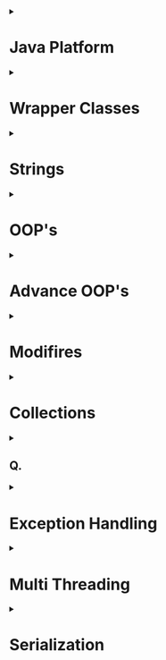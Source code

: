 <details><summary>
	
# Java Platform 
</summary>
<details><summary>
	
## Why is Java so Popular?
</summary>
Java is one of the most popular languages because Java has several contributions to its widespread adoption and continued relevance in the software development industry. So Java has some key factors which make it  a popular programming language.

- **Simple:-** Java is easy to learn and its syntax is quite simple, clean, and easy to understand. Apart from this automatic memory management also play a role in the same
- **Object-Oriented**:- Java is ***object-oriented***, it supports all the OOPS characteristics. This makes Java applications easy to develop and maintain, compared to structured programming languages.
- **Platform Independent:-** Java source code is compiled and converted into bytecode. this bytecode can run on multiple platforms i.e. Write Once and Run Anywhere(WORA), we can compile the java code in one Operating System and execute it on another Operating System. The WORA makes java an Architecture Neutral language. Java also standardized all data types that also contributed to making java a platform-independent language.
</details>
  
<details><summary>
	
## What is Platform Independence?
</summary>
Platform independence, also known as "write once, run anywhere," refers to the ability of a programming language or framework to run on different platforms without requiring extensive modifications. In the context of Java, platform independence is one of the its key features.

Java is one of the most popular platform independent languages. Once we compile a java program and build a jar, we can run the jar (compiledjava program) in any Operating System - where a JVM is installed.Java achieves Platform Independence in a beautiful way. On compiling a java file the output is a class file- which contains an internal java representation called bytecode. 

JVM converts bytecode to executable instructions. The executable instructions are different in different operating systems. So, there aredifferent JVM's for different operating systems. A JVM for windows is different from a JVM for mac.However, both the JVM's understand the bytecode and convert it to the executable code for therespective operating system.
</details>
  
<details><summary>
	
## What is ByteCode?
</summary>
Bytecode is a low-level representation of code that is executed by a virtual machine (VM) rather than directly by the hardware. It serves as an intermediate step between source code and machine code, enabling platform independence and facilitating efficient execution.

If i talk about Java, when you write a Java program, it is first compiled into bytecode. And the Java compiler (javac) translates the human-readable Java source code into a compact and platform-neutral binary format which is called by bytecode. This bytecode is stored in .class files.

Bytecode is designed to be easily interpreted and executed by the Java Virtual Machine (JVM), which is specific to each platform or operating system. Instead of directly executing machine-specific instructions, the JVM reads the bytecode instructions one by one and dynamically translates them into machine code that can be executed by the underlying hardware.
</details>
  
<details><summary>
	
## Compare JDK vs JVM VS JRE.
</summary>
JDK (Java Development Kit), JVM (Java Virtual Machine), and JRE (Java Runtime Environment) are key components of the Java platform. Each serves a specific purpose in the Java development and execution process. Here's a comparison of these three components:
	
![Diagram](img/java_enviroment.png)
	
### JDK (Java Development Kit):
The JDK is a software development kit that includes the necessary tools and libraries for Java development.
It contains the Java compiler (javac) that translates Java source code into bytecode, which can be executed by the JVM.
The JDK also includes other tools, such as the Java debugger (jdb), documentation generator (javadoc), and various utilities for packaging and deploying Java applications.
Developers use the JDK to write, compile, and package Java applications. It provides all the necessary components to develop and build Java software.

### JVM (Java Virtual Machine):
The JVM is an integral part of the Java platform. It is an abstract machine that executes Java bytecode.
The JVM interprets the bytecode instructions and translates them into machine code that can be understood and executed by the underlying hardware.
It provides several services essential for Java execution, including memory management, garbage collection, security, and exception handling.
The JVM is platform-dependent, meaning that there are different implementations of the JVM for different operating systems and hardware architectures.
It ensures platform independence by providing a standardized runtime environment, allowing Java programs to run consistently across different platforms without requiring recompilation.

### JRE (Java Runtime Environment):
The JRE is a subset of the JDK. It includes the necessary components to run Java applications but does not contain the development tools like the compiler and debugger.
The JRE consists of the JVM, Java class libraries, and other runtime dependencies required for executing Java applications.
It provides the runtime environment for running Java applications on end-user machines or servers.
Users who only need to run Java applications, rather than developing them, can install the JRE. It allows them to execute Java programs without the need for the full JDK.
</details>
  
<details><summary>
	
## What is the role of class loader in java ?
</summary>
Java ClassLoader is an abstract class. It belongs to a java.lang package. It loads classes from different resources. Java ClassLoader is used to load the classes at run time. In other words, JVM performs the linking process at runtime. Classes are loaded into the JVM according to need. If a loaded class depends on another class, that class is loaded as well. When we request to load a class, it delegates the class to its parent. In this way, uniqueness is maintained in the runtime environment. It is essential to execute a Java program.
</details>
</details>
<details><summary>
	
# Wrapper Classes 
</summary>
  
<details><summary>
	
## What are wrapper classes?
</summary>
Wrapper classes in Java are a set of classes that encapsulate primitive data types (such as int, float, char, etc.) and provide object-oriented representations for them. They allow primitive types to be used as objects in Java programs by wrapping them within instances of the corresponding wrapper classes.
Here are the wrapper classes for each primitive type:

Boolean: Represents the boolean type.
Byte: Represents the byte type.
Short: Represents the short type.
Integer: Represents the int type.
Long: Represents the long type.
Float: Represents the float type.
Double: Represents the double type.
Character: Represents the char type.
</details>
  
<details><summary>
	
## Why do we need Wrapper Classes in Java?
</summary>
The Java programming language treats primitive types and objects differently. Primitive types are not considered objects and do not have the capabilities of objects, such as methods and additional functionalities. However, there are situations where we may need to treat primitive types as objects, such as when working with collections, generics, or when using methods that require objects as arguments.
Wrapper classes bridge this gap by providing a way to wrap primitive types and use them as objects. 
</details>
  
<details><summary>
	
## What are the different ways of creating Wrapper Class Instances?
</summary>
In Java, there are several ways to create instances of wrapper classes, which allow you to wrap primitive values within objects. Here are the different ways of creating wrapper class instances:

### Using Constructors
Each wrapper class provides constructors that accept the corresponding primitive type or a string representation of the value.
	
	Integer myInteger = new Integer(10);       // Using int value
	Double myDouble = new Double(3.14);        // Using double value
	Character myChar = new Character('A');     // Using char value
	Boolean myBoolean = new Boolean(true);     // Using boolean value

Some wrapper classes also provide constructors that take a string as an argument to parse and initialize the value:

	Integer myInteger = new Integer("100");     // Using string value
	Double myDouble = new Double("3.14");       // Using string value

### Using Static valueOf() Methods
Each wrapper class provides a static valueOf() method that creates an instance of the wrapper class from the specified value. These methods often offer better performance compared to using constructors. 
	
	Integer myInteger = Integer.valueOf(10);         // Using int value
	Double myDouble = Double.valueOf(3.14);          // Using double value
	Character myChar = Character.valueOf('A');       // Using char value
	Boolean myBoolean = Boolean.valueOf(true);       // Using boolean value

The valueOf() methods also accept a string representation of the value:

	Integer myInteger = Integer.valueOf("100");      // Using string value
	Double myDouble = Double.valueOf("3.14");        // Using string value

### Using Autoboxing
Java provides autoboxing, which automatically converts primitive values to their corresponding wrapper class instances and vice versa. This simplifies the process of creating wrapper class instances.

	Integer myInteger = 10;        // Autoboxing int to Integer
	Double myDouble = 3.14;        // Autoboxing double to Double
	Character myChar = 'A';        // Autoboxing char to Character
	Boolean myBoolean = true;      // Autoboxing boolean to Boolean

Autoboxing allows you to assign primitive values directly to wrapper class variables, and the conversion is handled implicitly by the compiler.

### Using Static Constants
Some wrapper classes provide static constants for commonly used values, such as Integer.MAX_VALUE, Double.NaN, or Character.MAX_VALUE. These constants can be directly used to create wrapper class instances.

	Integer myInteger = Integer.MAX_VALUE;
	Double myDouble = Double.NaN;
	Character myChar = Character.MAX_VALUE;

This method is primarily useful when you need to use specific predefined values.

It's important to note that wrapper classes are immutable, meaning their values cannot be changed once created. If you need to perform arithmetic or other operations on the wrapped values, you'll need to create new wrapper instances with the updated values.

In general, using constructors or the valueOf() method are the most common ways to create wrapper class instances, while autoboxing provides a convenient shorthand syntax. The choice depends on your specific requirements and coding style.
</details>
  
<details><summary>
	
## What is Auto Boxing?
</summary>
### Autoboxing
The automatic conversion of primitive types to the object of their corresponding wrapper classes is known as autoboxing. For example – conversion of int to Integer, long to Long, double to Double, etc. 

	int num = 10;
	Integer myInteger = num;  // Autoboxing int to Integer

### Unboxing
It is just the reverse process of autoboxing. Automatically converting an object of a wrapper class to its corresponding primitive type is known as unboxing. For example – conversion of Integer to int, Long to long, Double to double, etc. 
	
	Integer myInteger = 20;
	int num = myInteger;  // Unboxing Integer to int
</details>
  
<details><summary>
	
## What are the advantages of Auto Boxing?
</summary>
Auto Boxing helps in saving memory by reusing already created Wrapper objects. 
Auto Boxing uses the static valueOf methods. However wrapper classes created 
using new are not reused.

Two wrapper objects created using new are not same object.
	
	Integer nineA = new Integer(9);
	Integer nineB = new Integer(9);
	System.out.println(nineA == nineB);//false
	System.out.println(nineA.equals(nineB));//true

Two wrapper objects created using boxing are same object.
		
	Integer nineC = 9;
	Integer nineD = 9;
	System.out.println(nineC == nineD);//true
	System.out.println(nineC.equals(nineD));//true
</details>
  
<details><summary>
	
## What is Casting?
</summary>
Casting is a method or process that converts a data type into another data type in both ways manually and automatically. The automatic conversion is done by the compiler and manual conversion performed by the programmer.
Convert a value from one data type to another data type is known as type casting.

Types of Type Casting
There are two types of type casting:

Widening Type Casting (Implicit Casting)
Narrowing Type Casting (Explicit Casting)
</details>
  
<details><summary>
	
## What is Implicit Casting?
</summary>
Converting a lower data type into a higher one is called widening type casting. It is also known as implicit conversion or down casting. It is done by compiler or automatically. It is safe because there is no chance to lose data.
Both data types must be compatible with each other.
The target type must be larger than the source type.

byte -> short -> char -> int -> long -> float -> double  
	
	int value = 100;
	long number = value; //Implicit Casting
	float f = 100; //Implicit Casting
</details>
  
<details><summary>
	
## What is Explicit Casting?
</summary>
Converting a higher data type into a lower one is called narrowing type casting. It is also known as explicit conversion or up casting. It is done manually by the programmer. If we do not perform casting then the compiler reports a compile-time error.

double -> float -> long -> int -> char -> short -> byte  
Storing larger values into smaller variable types;
	
	long number1 = 25678;
	int number2 = (int)number1;//Explicit Casting
	//int x = 35.35;//COMPILER ERROR
	int x = (int)35.35;//Explicit Casting

Explicit casting would cause truncation of value if the value stored is greater 
than the size of the variable.
	
	int bigValue = 280;
	byte small = (byte) bigValue;
	System.out.println(small);//output 24. Only 8 bits remain.
</details>
</details>
<details><summary>
	
# Strings
</summary>
  
<details><summary>
	
## Are all String’s immutable?
</summary>
A String is an unavoidable type of variable while writing any application program. String references are used to store various attributes like username, password, etc. In Java, String objects are immutable. Immutable simply means unmodifiable or unchangeable.

Once String object is created its data or state can't be changed but a new String object is created.
As Java uses the concept of String literal. Suppose there are 5 reference variables, all refer to one object "Sachin". If one reference variable changes the value of the object, it will be affected by all the reference variables. That is why String objects are immutable in Java.
</details>
	
<details><summary>
	
## Where are string values stored in memory?
</summary>
String is a class and strings in java treated as an object, hence the object of String class will be stored in Heap area. But depends on how we are create them. So we have two method for creating String value.

Approach 1
In the below example we are directly referencing a String literal.
	
	String str1 = "value";
This value will be stored in a "String constant pool" – which is inside the 
Heap memory. If compiler finds a String literal, JVM checks the if String constant pool if exists in the pool. it is reused.

Approach 2
However, if new operator is used to create string object, the new object is created on the heap. There will not be any case to reuse of values.

	//String Object - created on the heap
	String str2 = new String("value");
</details>
  
<details><summary>
	
## Why should you be careful about String Concatenation(+) operator in Loops?
</summary>
Using the string concatenation operator (+) inside loops can be inefficient and lead to performance issues. It is important to be careful when concatenating strings within loops because of the following reasons:

### String immutability
In Java, String objects are immutable, meaning their values cannot be changed once they are created. When you use the + operator to concatenate strings, a new String object is created for each concatenation operation. This can lead to unnecessary memory allocation and object creation inside the loop.

### String memory overhead
Each time a new String object is created through concatenation, the previous String objects are discarded, resulting in additional memory usage. In a loop with a large number of iterations, this can cause unnecessary memory overhead and impact performance.

### Time complexity
The time complexity of string concatenation using the + operator inside a loop is quadratic, meaning it grows exponentially with the number of iterations. For each concatenation operation, the entire concatenated string is copied into a new object, resulting in increasing time complexity. This can lead to significant performance degradation for large loops.

	String s3 = "Value1";
	String s2 = "Value2";

	for (int i = 0; i < 100000; ++i) {
		s3 = s3 + s2;
	}
How many objects are created in memory? More than 100000 Strings are created. 
This will have a huge performance impact.
</details>
  
<details><summary>
	
## How do you solve above problem?
</summary>
To solve the performance problem associated with string concatenation using the + operator inside loops, we can use the StringBuilder class. StringBuilder provides a mutable buffer for efficiently constructing strings by appending individual values. 
	
	StringBuffer s3 = new StringBuffer("Value1");
	String s2 = "Value2";

	for (int i = 0; i < 100000; ++i) {
		s3.append(s2);
	}
</details>
  
<details><summary>
	
## What are differences between String and StringBuffer?
</summary>
String objects are immutable, while StringBuffer objects are mutable.
String concatenation involves creating new String objects, while StringBuffer allows in-place modifications.
String is not thread-safe, while StringBuffer is synchronized and thread-safe.
StringBuffer is more memory-efficient for frequent modifications, while String objects may result in additional memory usage.
Use String when immutability is desired, and StringBuffer when frequent modifications are needed.
</details>
  
<details><summary>
	
## What are differences between StringBuilder and StringBuffer?
</summary>
StringBuilder is not thread-safe, while StringBuffer is thread-safe.
StringBuilder provides better performance due to the absence of synchronization.
Use StringBuilder in single-threaded scenarios or when manual synchronization is applied.
Use StringBuffer in multi-threaded scenarios where thread safety is required.
</details>
  
<details><summary>
	
## Can you give examples of different utility methods in String class?
</summary>
Certainly! The String class in Java provides a wide range of utility methods to perform various operations on strings. Here are some examples of commonly used utility methods in the String class:

	1. Length:
	int length(): Returns the length of the string.

	2.Concatenation:
	String concat(String str): Concatenates the specified string to the end of the current string.
	static String join(CharSequence delimiter, CharSequence... elements): Joins multiple strings using the specified delimiter.

	3. Substring:
	String substring(int beginIndex); //Returns a new string that is a substring of the current string, starting from the specified index.
	String substring(int beginIndex, int endIndex); //Returns a new string that is a substring of the current string, starting from the specified begin index and ending at the specified end index (exclusive).

	4. Case conversion:
	String toLowerCase(): //Converts the string to lowercase.
	String toUpperCase(): //Converts the string to uppercase.

	5. Character extraction:
	char charAt(int index): //Returns the character at the specified index in the string.
	int codePointAt(int index): //Returns the Unicode code point value of the character at the specified index.

	6. Comparison:
	boolean equals(Object obj): //Checks if the current string is equal to the specified object.
	boolean equalsIgnoreCase(String anotherString): //Checks if the current string is equal to the specified string, ignoring case.
</details>
 </details>
<details><summary>
	
# OOP's
</summary>
	
<details><summary>

## What is a Class?
</summary>
In object-oriented programming, a class is a blueprint or template that defines the structure and behavior of objects. It serves as a blueprint for creating instances, also known as objects, which are individual occurrences based on the class.

A class encapsulates data, known as attributes or fields, and defines the operations, known as methods or functions, that can be performed on that data. It provides a way to organize related data and behavior into a cohesive unit.
</details>
  
<details><summary>

## What is an Object?
</summary>
In object-oriented programming, an object is an instance of a class. It represents a specific occurrence or entity based on the structure and behavior defined by its class. An object combines data, known as attributes or properties, with the methods or functions that operate on that data.
</details>
  
<details><summary>

## What is state of an Object?
</summary>
The state of an object refers to the set of values stored in its attributes or instance variables at a given point in time. It represents the current snapshot of the object's data. The state of an object can change over time as its attributes are modified.
</details>
  
<details><summary>

## What is behavior of an Object?
</summary>
The behavior of an object refers to the actions or operations that an object can perform. It represents the functionality or capabilities associated with an object based on its class definition. The behavior is defined by the methods or functions defined within the class.
</details>
  
<details><summary>

## What is the super class of every class in Java?
</summary>
In Java, the superclass of every class is the Object class. The Object class is at the top of the class hierarchy and serves as the root class for all other classes in Java.

The Object class is defined in the java.lang package and provides a set of common methods and behaviors that are inherited by all classes. These methods include toString(), equals(), hashCode(), getClass(), and more.

Since every class in Java implicitly or explicitly extends the Object class, all objects in Java inherit the methods and behavior defined in Object. This allows for certain fundamental operations and provides a common interface for all objects in Java.

It's important to note that even if a class doesn't explicitly extend any other class, it still inherits from Object by default. This inheritance relationship establishes a foundation for the object-oriented features and functionality in Java.
	
	Let’s look at a simple example:

	String str = "Testing";
	System.out.println(str.toString());
	System.out.println(str.hashCode());
	System.out.println(str.clone());

	if(str instanceof Object){
		System.out.println("I extend Object");//Will be printed
	}

In the above example, toString, hashCode and clone methods for String class are 
inherited from Object class and overridden.
</details>
  
<details><summary>

## Explain about toString method ?
</summary>
The toString() method is a method defined in the Object class in Java. It is inherited by all classes in Java, as every class is a subclass of Object. The toString() method is used to obtain a string representation of an object.

By default, the toString() method in the Object class returns a string that consists of the class name, followed by an "at" symbol (@), and the hash code of the object in hexadecimal format. For example, ClassName@6e1408c6.

However, it is common practice to override the toString() method in custom classes to provide a more meaningful and human-readable representation of the object's state. By overriding the toString() method, you can define the format and content of the string representation according to your requirements.
	
	class Animal {
		public Animal(String name, String type) {
			this.name = name;
			this.type = type;
		}
		String name;
		String type;
		public String toString() {
			return "Animal [name=" + name + ", type=" + type + "]";
		}
	}
	Run this piece of code:
	Animal animal = new Animal("Tommy","Dog");
	System.out.println(animal);//Animal [name=Tommy, type=Dog]
</details>
  
<details><summary>

## What is the super class of every class in Java?
</summary>
In Java, the superclass of every class is the Object class. The Object class is at the top of the class hierarchy and serves as the root class for all other classes in Java.

The Object class is defined in the java.lang package and provides a set of common methods 
</details>
  
<details><summary>

## What is the use of equals method in Java ?
</summary>
The equals() method in Java is used to compare the equality of two objects. It is defined in the Object class and can be overridden by subclasses to provide custom comparison logic.

The primary purpose of the equals() method is to determine if two objects have the same logical equivalence, rather than just checking if they are the same object in terms of memory reference (which is done by using the == operator). By default, the equals() method in the Object class performs the same reference comparison as the == operator, but it can be overridden to provide a more meaningful comparison based on the content or attributes of the objects.

	class Client {
		private int id;
		public Client(int id) {
				this.id = id;
		}
		@Override
		public boolean equals(Object obj) {
			Client other = (Client) obj;
			if (id != other.id)
				return false;
			return true;
		}
	}

Consider running the code below:
	
	Client client1 = new Client(25);
	Client client2 = new Client(25);
	Client client3 = client1;

	//both id's are 25
	System.out.println(client1.equals(client2));//true

	//both id's are 25
	System.out.println(client1.equals(client3));//true

Above code compares the values (id's) of the objects.
</details>
  
<details><summary>

## What are the important things to consider when implementing equals method?
</summary>
When implementing the equals() method in Java, there are several important considerations to keep in mind to ensure correctness and consistency. Here are the key points to consider:

1. Reflexivity: Object should be equal to itself.
2. Symmetry: If a.equals(b) is true, then b.equals(a) should also be true.
3. Transitivity: If a.equals(b) and b.equals(c) are true, then a.equals(c) should also be true.
4. Consistency: Multiple invocations of equals() should return the same result if object state hasn't changed.
5. Handling null: equals() should handle null references properly and return false.
6. Type checking: Properly check and handle different object types to avoid ClassCastException.
7. Override hashCode(): If equals() is overridden, hashCode() should be overridden to maintain consistency.
8. Comparable attributes: If implementing Comparable, attributes used in equals() should match those used in compareTo().
Considering these points ensures correct and reliable behavior when comparing objects for equality.
</details>
  
<details><summary>

## What is the hashCode method used for in Java?
</summary>
The hashCode() method in Java is used to generate a unique integer value, known as the hash code, for an object. It is defined in the Object class and can be overridden by subclasses to provide a custom hash code implementation.

The primary purpose of the hashCode() method is to support efficient storage and retrieval of objects in hash-based data structures such as HashMap, HashSet, and Hashtable. These data structures use hash codes to determine the storage location (bucket) for objects, which allows for fast retrieval and efficient search operations.

	@Override
	public int hashCode() {
		final int prime = 31;
		int result = 1;
		result = prime * result + id;
		return result;
	}
</details>
  
<details><summary>

## Explain inheritance with Examples?
</summary>
Inheritance in Java is a mechanism in which one object acquires all the properties and behaviors of a parent object. It is an important part of OOPs (Object Oriented programming system).

The idea behind inheritance in Java is that you can create new classes that are built upon existing classes. When you inherit from an existing class, you can reuse methods and fields of the parent class. Moreover, you can add new methods and fields in your current class also.

Inheritance represents the IS-A relationship which is also known as a parent-child relationship.

	public class Actor {
		public void act(){
			System.out.println("Act");
		};
	}

We can extend this class by using the keyword extends. Hero class extends Actor.

	//IS-A relationship. Hero is-a Actor
	public class Hero extends Actor {
		public void fight(){
			System.out.println("fight");
		};
	}

We can now create an instance of Hero class. Since Hero extends Animal, the 
methods defined in Animal are also available through an instance of Hero class. 
In the example below, we invoke the act method on hero object.

	Hero hero = new Hero();
	//act method inherited from Actor
	hero.act();//Act
	hero.fight();//fight

Let’s look at another class extending Actor class - Comedian.

	//IS-A relationship. Comedian is-a Actor
	public class Comedian extends Actor {
		public void performComedy(){
			System.out.println("Comedy");
		};
	}

We can now reuse Actor methods from an instance of Comedian class as well.

	Comedian comedian = new Comedian();
	//act method inherited from Actor
	comedian.act();//Act
	comedian.performComedy();//Comedy
</details>
  
<details><summary>

## What is Method Overloading?
</summary>
If a class has multiple methods having same name but different in parameters, it is known as Method Overloading.

If we have to perform only one operation, having same name of the methods increases the readability of the program.

Suppose you have to perform addition of the given numbers but there can be any number of arguments, if you write the method such as a(int,int) for two parameters, and b(int,int,int) for three parameters then it may be difficult for you as well as other programmers to understand the behavior of the method because its name differs.

So, we perform method overloading to figure out the program quickly.

Example 1
doIt method is overloaded in the below example:

	class Foo{
		public void doIt(int number){

		}
		public void doIt(String string){

		}
	}

Example 2
Overloading can also be done from a sub class.

	class Bar extends Foo{
		public void doIt(float number){

		}
	}
</details>
  
<details><summary>

## What is Method Overriding?
</summary>
If subclass (child class) has the same method as declared in the parent class, it is known as method overriding in Java.

In other words, If a subclass provides the specific implementation of the method that has been declared by one of its parent class, it is known as method overriding.

Usage of Java Method Overriding
1. Method overriding is used to provide the specific implementation of a method which is already provided by its superclass.
2. Method overriding is used for runtime polymorphism
Rules for Java Method Overriding
1. The method must have the same name as in the parent class
2. The method must have the same parameter as in the parent class.
3. There must be an IS-A relationship (inheritance).

Let’s define an Animal class with a method shout.

	public class Animal {
		public String bark() {
			return "Don't Know!";
		}
	}

Let’s create a sub class of Animal – Cat - overriding the existing shout method 
in Animal.

	class Cat extends Animal {
		public String bark() {
			return "Meow Meow";
		}
	}

bark method in Cat class is overriding the bark method in Animal class.
</details>
  
<details><summary>

## Can super class reference variable can hold an object of sub class?
</summary>
Yes, the super class reference variable can hold the sub class object actually, it is widening in case of objects (Conversion of lower datatype to a higher datatype).

But, using this reference you can access the members of super class only, if you try to access the sub class members a compile time error will be generated.

	class Vehicle {
	    public void drive() {
		System.out.println("Driving a vehicle.");
	    }
	}

	class Car extends Vehicle {
	    public void drive() {
		System.out.println("Driving a car.");
	    }

	    public void accelerate() {
		System.out.println("Accelerating the car.");
	    }
	}

        Vehicle vehicle1 = new Vehicle();
        Vehicle vehicle2 = new Car();
        Car car = new Car();

        vehicle1.drive();  // Output: Driving a vehicle.
        vehicle2.drive();  // Output: Driving a car.
        car.drive();       // Output: Driving a car.

        // vehicle2.accelerate();  // Error: The reference type is Vehicle which doesn't have the accelerate() method.
        ((Car) vehicle2).accelerate();  // Casting vehicle2 to Car type to access the accelerate() method.
        car.accelerate();               // Output: Accelerating the car.
</details>
  
<details><summary>

## Is Multiple Inheritance allowed in Java?
</summary>
No, multiple inheritance is not allowed for classes in Java. Java supports single inheritance, where a class can inherit from only one superclass. However, multiple inheritance is supported through interfaces, allowing a class to implement multiple interfaces and inherit their abstract method contracts.

	class Dog extends Animal, Pet { //COMPILER ERROR
	}

	However, we can create an Inheritance Chain
	class Pet extends Animal {
	}

	class Dog extends Pet {
	}

</details>
  
<details><summary>

## What is an Interface?
</summary>
An interface in Java is a blueprint of a class. It has static constants and abstract methods.

The interface in Java is a mechanism to achieve abstraction. There can be only abstract methods in the Java interface, not method body. It is used to achieve abstraction and multiple inheritance in Java.

In other words, you can say that interfaces can have abstract methods and variables. It cannot have a method body.

Java Interface also represents the IS-A relationship.
</details>
  
<details><summary>

## How do you define an Interface?
</summary>
An interface is declared by using the interface keyword. It provides total abstraction; means all the methods in an interface are declared with the empty body, and all the fields are public, static and final by default. A class that implements an interface must implement all the methods declared in the interface.

	interface InterfaceName {
	    // Constant declarations (optional)
	    // Method signatures (abstract methods)
	    // Default methods (optional)
	    // Static methods (optional)
	}
</details>
  
<details><summary>

## How do you implement an interface?
</summary>
To implement an interface in Java:

1. Create a class that will implement the interface.
2. Use the implements keyword followed by the name of the interface(s) you want to implement.
3. Implement all the methods declared in the interface by providing their implementations in the class.
4. Use the @Override annotation to indicate that the methods are overriding the ones in the interface.
5. Instantiate the class and use its implemented methods.


		interface Printable {
			void print();
		}

		class Printer implements Printable {
		    @Override
		    public void print() {
			System.out.println("Printing document...");
		    }
		}

        Printer printer = new Printer();
        printer.print();  // Output: Printing document...
</details>
  
<details><summary>
	
## Can you explain a few tricky things about interfaces?
</summary>
Variables in an interface are always public, static, final. Variables in an 
interface cannot be declared private.

	interface ExampleInterface1 {
		//By default - public static final. No other modifier allowed
		//value1,value2,value3,value4 all are - public static final
		int value1 = 10;
		public int value2 = 15;
		public static int value3 = 20;
		public static final int value4 = 25;
		//private int value5 = 10;//COMPILER ERROR
	}

Interface methods are by default public and abstract. Before Java 8, A concrete 
method (fully defined method) cannot be created in an interface. Consider the 
example below:

	interface ExampleInterface1 {
		//By default - public abstract. No other modifier allowed
		void method1();//method1 is public and abstract
		//private void method6();//COMPILER ERROR!

		//This method, uncommented, would have given COMPILER ERROR!

		//in Java 7. Allowed from Java 8.
		default void method5() {
				System.out .println("Method5");
		}
	}
</details>
  
<details><summary>
	
## Can you extend an interface?
</summary>
No, we cannot directly extend an interface with another interface in Java using the extends keyword. Interfaces do not support inheritance through the extends keyword. Instead, interfaces can only be implemented by classes or extended indirectly through other interfaces. This means that a class can implement multiple interfaces, effectively inheriting and providing behavior from each interface.

</details>
  
<details><summary>
	
## Can a class extend multiple interfaces?
</summary>
Yes, in Java, a class can implement multiple interfaces. This allows the class to inherit and provide behavior from multiple sources. To implement multiple interfaces, the class declaration uses the implements keyword followed by the names of the interfaces, separated by commas.

	interface ExampleInterface2 {
		void method2();
	}

	class SampleImpl implements ExampleInterface1,ExampleInterface2{
		/* A class should implement all the methods in an interface.
		If either of method1 or method2 is commented, it would
		result in compilation error.
		*/
		public void method2() {
				System.out.println("Sample Implementation for Method2");
		}
		public void method1() {
				System.out.println("Sample Implementation for Method1");
		}
	}

</details>
  
<details><summary>
	
## What is an Abstract Class?
</summary>
An abstract class in Java is a class that cannot be directly instantiated and serves as a blueprint for other classes. It is declared using the abstract keyword and may contain both abstract and non-abstract methods. Abstract methods are declared without an implementation and must be overridden by subclasses. Abstract classes are meant to be extended by other classes using the extends keyword. They can have constructors and provide common behavior for subclasses. The purpose of an abstract class is to define common characteristics and behaviors that subclasses can inherit and implement.

	abstract class Bike{  
		abstract void run();  
	}  
	
	class Honda4 extends Bike{  
		void run(){
			System.out.println("running safely");
		}  
		public static void main(String args[]){  
			 Bike obj = new Honda4();  
			 obj.run();  
		}  
	}  
</details>
  
<details><summary>
	
## When do you use an Abstract Class?
</summary>
An abstract class in Java is used when you want to define a common template or blueprint for a group of related classes. It is typically used in the following situations:

To provide a common set of methods or behavior that multiple subclasses can inherit.
When you have certain methods that need to be implemented by subclasses but have no meaningful implementation in the abstract class itself (abstract methods).
To establish a contract or interface that subclasses must adhere to.
When you want to provide default implementations for some methods while allowing subclasses to override them if needed.
When you want to create a base class that cannot be instantiated on its own but can be extended by subclasses.
The main purpose of an abstract class is to provide a structure and guidelines for subclasses, ensuring consistency and allowing for polymorphic behavior. It promotes code reuse, maintainability, and extensibility in object-oriented programming.

</details>
  
<details><summary>
	
## How do you define an abstract method?
</summary>
A method declared using the abstract keyword within an abstract class and does not have a definition (implementation) is called an abstract method.

When we need just the method declaration in a super class, it can be achieved by declaring the methods as abstracts.

Abstract method is also called subclass responsibility as it doesn't have the implementation in the super class. Therefore a subclass must override it to provide the method definition.

	abstract class Animal {
	    abstract void makeSound(); // Abstract method declaration
	}

	class Dog extends Animal {
	    @Override
	    void makeSound() {
		System.out.println("Bark!"); // Implementation of the abstract method
	    }
	}
</details>
  
<details><summary>
	
## Compare Abstract Class vs Interface?
</summary>

Abstract class	Interface
1) Abstract class can have abstract and non-abstract methods.	Interface can have only abstract methods. Since Java 8, it can have default and static methods also.
2) Abstract class doesn't support multiple inheritance.	Interface supports multiple inheritance.
3) Abstract class can have final, non-final, static and non-static variables.	Interface has only static and final variables.
4) Abstract class can provide the implementation of interface.	Interface can't provide the implementation of abstract class.
5) The abstract keyword is used to declare abstract class.	The interface keyword is used to declare interface.
6) An abstract class can extend another Java class and implement multiple Java interfaces.	An interface can extend another Java interface only.
7) An abstract class can be extended using keyword "extends".	An interface can be implemented using keyword "implements".
8) A Java abstract class can have class members like private, protected, etc.	Members of a Java interface are public by default.

	Example:
	
		public abstract class Shape{
			public abstract void draw();
		}
	Example:
	
		public interface Drawable{
			void draw();
		}
</details>
  
<details><summary>
	
## What is a Constructor?
</summary>
In Java, a constructor is a block of codes similar to the method. It is called when an instance of the class is created. At the time of calling constructor, memory for the object is allocated in the memory.

It is a special type of method which is used to initialize the object.

Every time an object is created using the new() keyword, at least one constructor is called.

It calls a default constructor if there is no constructor available in the class. In such case, Java compiler provides a default constructor by default.

There are two types of constructors in Java: no-arg constructor, and parameterized constructor.

Note: It is called constructor because it constructs the values at the time of object creation. It is not necessary to write a constructor for a class. It is because java compiler creates a default constructor if your class doesn't have any.

	class Animal {
		String name;
		// This is called a one argument constructor.
		public Animal(String name) {
			this.name = name;
		}
		public static void main(String[] args) {
		// Since we provided a constructor, compiler does not
		// provide a default constructor.
		// Animal animal = new Animal();//COMPILER ERROR!
		// The only way we can create Animal1 object is by using
			Animal animal = new Animal("Tommy");
		}
	}
</details>
  
<details><summary>
	
## What is a Default Constructor?
</summary>	
Default Constructor is the constructor that is provided by the compiler. It has no arguments. In the
example below, there are no Constructors defined in the Animal class. Compiler provides us with a
default constructor, which helps us create an instance of animal class.

	public class Animal {
		String name;
		public static void main(String[] args) {
		// Compiler provides this class with a default no-argument constructor.
		// This allows us to create an instance of Animal class.
		Animal animal = new Animal();
		}
	}
</details>
  
<details><summary>
	
## Will this code compile?
</summary>	
	class Animal {
		String name;
		public Animal() {
			this.name = "Default Name";
		}
	// This is called a one argument constructor.
		public Animal(String name) {
			this.name = name;
		}
		public static void main(String[] args) {
			Animal animal = new Animal();
		}
	}
Answer is no. Since we provided a constructor, compiler does not provide a default constructor
</details>
  
<details><summary>
	
## How do you call a Super Class Constructor from a Constructor?
</summary>	
A constructor can call the constructor of a super class using the super() method call. Only constraint is
that it should be the first statement i
Both example constructors below can replaces the no argument "public Animal() " constructor in Example


	public Animal() {
		super();
		this.name = "Default Name";
	}
</details>
  
<details><summary>
	
## Will this code Compile?
</summary>
	public Animal() {
		this.name = "Default Name";
		super();
	}
Answer is NO. super should be always called on the first line of the constructor.

## What is the use of this()?
There can be a lot of usage of Java this keyword. In Java, this is a reference variable that refers to the current object.

Another constructor in the same class can be invoked from a constructor, using this({parameters})
method call.

	public Animal() {
		this("Default Name");
	}
	public Animal(String name) {
		this.name = name;
	}
</details>
  
<details><summary>
	
## Can a constructor be called directly from a method?
</summary>
No, you cannot call a constructor from a method. The only place from which you can invoke constructors using “this()” or, “super()” is the first line of another constructor. If you try to invoke constructors explicitly elsewhere, a compile time error will be generated.

	class Animal {
		String name;
			public Animal() {
		}
		public method() {
			Animal();// Compiler error
		}
	}

</details>
  
<details><summary>

## Is a super class constructor called even when there is no explicit call from a sub class constructor?
</summary>
If a super class constructor is not explicitly called from a sub class constructor, super class (no argument)
constructor is automatically invoked (as first line) from a sub class constructor.
Consider the example below:

	class Animal {
		public Animal() {
			System.out.println("Animal Constructor");
		}
	}
	
	class Dog extends Animal {
		public Dog() {
			System.out.println("Dog Constructor");
		}
	}
	
	class Labrador extends Dog {
		public Labrador() {
			System.out.println("Labrador Constructor");
		}
	}
	
	public class ConstructorExamples {
		public static void main(String[] args) {
			Labrador labrador = new Labrador();
		}
	}
	Program Output
	Animal Constructor
	Dog Constructor
	Labrador Constructor

</details>
	</details>
	
<details><summary>
	
# Advance OOP's
</summary>
  
<details><summary>
	
## What is Polymorphism?
</summary>
Polymorphism in Java is the ability of an object to take on many forms. It allows a reference variable of a superclass to represent objects of its subclasses. In other words, it enables objects of different classes to be treated as objects of a common superclass during runtime.

There are two types of polymorphism in Java:

### Compile-time Polymorphism (Method Overloading):

Method overloading allows multiple methods in the same class with the same name but different parameter lists.
The appropriate method is chosen at compile time based on the arguments passed to the method.
###Runtime Polymorphism (Method Overriding):

Method overriding occurs when a subclass provides its own implementation of a method that is already defined in its superclass.
The method to be executed is determined at runtime based on the actual object being referred to by the reference variable.
Polymorphism is achieved through inheritance, where subclasses inherit the properties and behaviors of their superclass. It allows for code reuse, flexibility, and the ability to write generic code that can operate on objects of different types.

    class Animal {
      public void makeSound() {
          System.out.println("Animal makes a sound");
      }
    }

    class Dog extends Animal {
      @Override
      public void makeSound() {
          System.out.println("Dog barks");
      }
    }

    class Cat extends Animal {
        @Override
        public void makeSound() {
            System.out.println("Cat meows");
        }
    }

    public class Main {
        public static void main(String[] args) {
            Animal animal1 = new Dog(); // Dog object assigned to Animal reference
            Animal animal2 = new Cat(); // Cat object assigned to Animal reference

            animal1.makeSound(); // Output: Dog barks
            animal2.makeSound(); // Output: Cat meows
        }
    }
</details>
<details><summary>
	
## What is the use of instanceof Operator in Java?
</summary>
The instanceof operator in Java is used to test if an object is an instance of a particular class or implements a specific interface. It allows you to check the type of an object at runtime.

The instanceof operator has the following syntax:

    object instanceof Class

Here, object is the reference variable whose type is being checked, and Class is the class or interface that is being tested against. The operator returns a boolean value: true if the object is an instance of the specified class or implements the specified interface, and false otherwise.

The instanceof operator is commonly used in scenarios such as:

Type checking: You can use instanceof to determine the actual type of an object before performing certain operations or casting it to a specific type. This helps avoid potential type casting errors at runtime.

Polymorphism and inheritance: instanceof can be used to determine if an object is an instance of a specific subclass or superclass. This allows you to apply different behaviors or logic based on the actual type of the object.

Here's an example that demonstrates the use of the instanceof operator:

    class Animal { }
    class Dog extends Animal { }
    class Cat extends Animal { }

    public class Main {
        public static void main(String[] args) {
            Animal animal1 = new Dog();
            Animal animal2 = new Cat();
            Animal animal3 = new Animal();

            System.out.println(animal1 instanceof Dog);  // Output: true
            System.out.println(animal2 instanceof Cat);  // Output: true
            System.out.println(animal3 instanceof Animal);  // Output: true
            System.out.println(animal1 instanceof Animal);  // Output: true
            System.out.println(animal2 instanceof Dog);  // Output: false
        }
    }

</details>
<details><summary>
	
## What is Coupling?
</summary>
Coupling in Java refers to the degree of dependency or interconnectedness between classes or components within a software system. It measures how closely one class or component relies on or interacts with another.

In general, low coupling is desirable as it promotes better software design, modularity, and maintainability. High coupling, on the other hand, can lead to code that is difficult to understand, modify, and reuse.

- **Tight coupling** - When an object creates the object to be used, then it is a tight coupling situation. As the main object creates the object itself, this object can not be changed from outside world easily marked it as tightly coupled objects.

        
        public class Tester {
            public static void main(String args[]) {
                A a = new A();

                  //a.display() will print A and B
                  //this implementation can not be changed dynamically
                  //being tight coupling
                  a.display();
            }
        }

        class A {
           B b;
           public A() {
              //b is tightly coupled to A
              b = new B();
           }

           public void display() {
              System.out.println("A");
              b.display();
           }
        }

        class B {    
           public B(){}
           public void display() {
              System.out.println("B");
           }
        }


- **Loose coupling** - When an object gets the object to be used from the outside, then it is a loose coupling situation. As the main object is merely using the object, this object can be changed from the outside world easily marked it as loosely coupled objects.

        public class Tester {
           public static void main(String args[]) throws IOException {
              Show b = new B();
              Show c = new C();

              A a = new A(b);          
              //a.display() will print A and B    
              a.display();

              A a1 = new A(c);
              //a.display() will print A and C    
              a1.display();
           }
        }

        interface Show {
           public void display();
        }

        class A {
           Show s;
           public A(Show s) {
              //s is loosely coupled to A
              this.s = s;
           }

           public void display() {
              System.out.println("A");
              s.display();
           }
        }

        class B implements Show {    
           public B(){}
           public void display() {
              System.out.println("B");
           }
        }

        class C implements Show {    
           public C(){}
           public void display() {
              System.out.println("C");
           }
        }

Reducing coupling is typically achieved through good software design practices, such as following the principles of encapsulation, abstraction, and dependency inversion. Using design patterns, interfaces, and dependency injection can also help to decouple components and promote modular and reusable code.

By minimizing coupling, you can improve code maintainability, reusability, testability, and overall software quality. It allows for easier understanding and modification of individual components without affecting the entire system.
</details>
<details><summary>
	
## What is Cohesion?
</summary>
Cohesion in Java is the principle of Object-Oriented programming. Cohesion is closely related to ensuring that the purpose for which a class is getting created in Java is well-focused and single. In other words, the more closely related stuff is grouped in a class, the higher will be the cohesiveness.

**Example Problem** - Example class below is downloading from internet, parsing data and storing data 
to database. Theresponsibilities of this class are not really related. This is 
not cohesive class.

    class DownloadAndStore{
            void downloadFromInternet(){
            }

            void parseData(){
            }

            void storeIntoDatabase(){
            }

            void doEverything(){
                    downloadFromInternet();
                    parseData();
                    storeIntoDatabase();
            }
    }

**Solution** - This is a better way of approaching the problem. Different classes have their 
own responsibilities.

    class InternetDownloader {
            public void downloadFromInternet() {
            }
    }

    class DataParser {
            public void parseData() {
            }
    }

    class DatabaseStorer {
            public void storeIntoDatabase() {
            }
    }

    class DownloadAndStore {
            void doEverything() {
                    new InternetDownloader().downloadFromInternet();
                    new DataParser().parseData();
                    new DatabaseStorer().storeIntoDatabase();
            }
    }
</details>
<details><summary>
	
## What is Encapsulation?
</summary>
Encapsulation in Java is a process of wrapping code and data together into a single unit, for example, a capsule which is mixed of several medicines.

We can create a fully encapsulated class in Java by making all the data members of the class private. Now we can use setter and getter methods to set and get the data in it.

The Java Bean class is the example of a fully encapsulated class.

### Advantage of Encapsulation in Java
- By providing only a setter or getter method, you can make the class read-only or write-only. In other words, you can skip the getter or setter methods.

- It provides you the control over the data. Suppose you want to set the value of id which should be greater than 100 only, you can write the logic inside the setter method. You can write the logic not to store the negative numbers in the setter methods.

- It is a way to achieve data hiding in Java because other class will not be able to access the data through the private data members.

- The encapsulate class is easy to test. So, it is better for unit testing.

- The standard IDE's are providing the facility to generate the getters and setters. So, it is easy and fast to create an encapsulated class in Java.

        Approach 1
        In this approach we create a public variable score. The main method directly 
        accesses the score variable, updates it.

        public class CricketScorer {
                public int score;
        }

        Let’s use the CricketScorer class.
        public static void main(String[] args) {
                CricketScorer scorer = new CricketScorer();
                scorer.score = scorer.score + 4;
        }

        Approach 2
        In this approach, we make score as private and access value through get and set 
        methods. However, the logic of adding 4 to the score is performed in the main 
        method.

        public class CricketScorer {
                private int score;

                public int getScore() {
                        return score;
                }

                public void setScore(int score) {
                        this.score = score;
                }
        }

        Let’s use the CricketScorer class.

        public static void main(String[] args) {
                CricketScorer scorer = new CricketScorer();
                int score = scorer.getScore();
                scorer.setScore(score + 4);
        }


        Approach 3
        In this approach - For better encapsulation, the logic of doing the four 
        operation also is moved to the CricketScorer class.

        public class CricketScorer {
                private int score;
                        public void four() {
                                score += 4;
                        }
        }

        Let’s use the CricketScorer class.
        public static void main(String[] args) {
                CricketScorer scorer = new CricketScorer();
                scorer.four();
        }

**Description** - In terms of encapsulation Approach 3 > Approach 2 > Approach 1. In Approach 3, 
the user of scorer class does not even know that there is a variable called 
score. Implementation of Scorer can change without changing other classes using 
Scorer.
</details>
<details><summary>
	
## What is an Inner Class?
</summary>
Java inner class or nested class is a class that is declared inside the class or interface.

We use inner classes to logically group classes and interfaces in one place to be more readable and maintainable.

Additionally, it can access all the members of the outer class, including private data members and methods.

### Advantage of Java inner classes

- Nested classes represent a particular type of relationship that is it can access all the members (data members and methods) of the outer class, including private.
- Nested classes are used to develop more readable and maintainable code because it logically group classes and interfaces in one place only.
- Code Optimization: It requires less code to write.

        class OuterClass {
            public class InnerClass {
            }
        }
</details>
<details><summary>
	
## What is a Static Inner Class?
</summary>
A static class is a class that is created inside a class, is called a static nested class in Java. It cannot access non-static data members and methods. It can be accessed by outer class name.

It can access static data members of the outer class, including private.
The static nested class cannot access non-static (instance) data members or

Inner Classes are classes which are declared inside other classes. Consider the following example:

    class OuterClass {
         public static class StaticNestedClass {
         }
    }

</details>
<details><summary>
	
## Can you create an inner class inside a method?
</summary>
we can write a class within a method and this will be a local type. Like local variables, the scope of the inner class is restricted within the method.

A method-local inner class can be instantiated only within the method where the inner class is defined. 

    class OuterClass {
		public void exampleMethod() {
			class MethodLocalInnerClass {
				
			};
		}
    }

</details>
<details><summary>
	
## What is an Anonymous Class?
</summary>
Java anonymous inner class is an inner class without a name and for which only a single object is created. An anonymous inner class can be useful when making an instance of an object with certain "extras" such as overloading methods of a class or interface, without having to actually subclass a class.

In simple words, a class that has no name is known as an anonymous inner class in Java. It should be used if you have to override a method of class or interface. Java Anonymous inner class can be created in two ways:

1. Class (may be abstract or concrete).
2. Interface

Below examples shows various ways to create Anonymous classes.

	class Animal {
		void bark() {
			System.out .println("Animal Bark");
		}
	};

	public class AnonymousClass {
		private static String[] reverseSort(String[] array) {
			Comparator<String> reverseComparator = new Comparator<String>() {	
				/* Anonymous Class */
				@Override
				public int compare(String string1, String string2) {
					return string2.compareTo(string1);
				}
			};
		Arrays.sort(array, reverseComparator);
		return array;
	}

	public static void main(String[] args) {
		String[] array = { "Apple", "Cat", "Boy" };
		System.out .println(Arrays.toString(reverseSort(array)));//[Cat, Boy, Apple]
		
		/* Second Anonymous Class - SubClass of Animal*/
		Animal animal = new Animal() {
			oid bark() {
				System.out .println("Subclass bark");
			}
		};
		animal.bark();//Subclass bark
		}
	}

</details>
</details>	
	
<details><summary>
	
# Modifires
</summary>

<details><summary>
	
## What is default class modifier?
</summary>
In Java, the default class modifier, also known as package-private or default access, is a level of access control that is applied when no explicit access modifier is specified for a class, method, or field. It is denoted by the absence of the public, private, or protected keywords.

When a class member (class, method, or field) is declared with the default modifier, it is accessible only within the same package (i.e., the classes that belong to the same package). It is not accessible outside of the package, including subclasses in other packages.

Example

	package com.rithus.classmodifiers.defaultaccess.a;

	/* No public before class. So this class has default access*/
	class DefaultAccessClass {
	//Default access is also called package access
	}

	Another Class in Same Package: Has access to default class
	package com.rithus.classmodifiers.defaultaccess.a;

	public class AnotherClassInSamePackage {
			//DefaultAccessClass and AnotherClassInSamePackage
			//are in same package.
			//So, DefaultAccessClass is visible.
			//An instance of the class can be created.
			DefaultAccessClass defaultAccess;
	}

	Class in Different Package: NO access to default class
	package com.rithus.classmodifiers.defaultaccess.b;

	public class ClassInDifferentPackage {
			//Class DefaultAccessClass and Class ClassInDifferentPackage
			//are in different packages (*.a and *.b)
			//So, DefaultAccessClass is not visible to ClassInDifferentPackage
			//Below line of code will cause compilation error if uncommented
			//DefaultAccessClass defaultAccess; //COMPILE ERROR!!
	}

</details>
<details><summary>
	
## What is private access modifier?
</summary>
In Java, the private access modifier is one of the four access modifiers used to control the visibility and accessibility of class members, including variables, methods, and nested classes, within a class.

When a class member is declared as private, it is accessible only within the same class where it is defined. It is not visible or accessible from any other class, including subclasses and other classes in the same package.

	public class MyClass {
	    private int privateField;

	    private void privateMethod() {
		System.out.println("This is a private method.");
	    }

	    public void publicMethod() {
		privateField = 10;   // Accessible within the same class
		privateMethod();     // Accessible within the same class
	    }
	}

</details>
<details><summary>
	
## What is default or package access modifier?
</summary>
In Java, the default or package access modifier is a level of access control that is applied when no explicit access modifier is specified for a class, method, or field. It is denoted by the absence of the public, private, or protected keywords.

When a class member (class, method, or field) is declared with the default modifier, it is accessible within the same package (i.e., the classes that belong to the same package). It is not accessible outside of the package, including subclasses in other packages.

	package com.example;

	class MyClass {
	    void myMethod() {
		System.out.println("This method has default access.");
	    }
	}

	public class Main {
	    public static void main(String[] args) {
		MyClass myObject = new MyClass();
		myObject.myMethod();  // Accessible within the same package
	    }
	}

</details>
<details><summary>
	
## What is protected access modifier?
</summary>
In Java, the protected access modifier is one of the four access modifiers used to control the visibility and accessibility of class members, including variables, methods, and nested classes.

When a class member is declared as protected, it is accessible within the same package and can also be accessed by subclasses (whether they are in the same package or not) and non-subclasses outside the package.

	package com.example;

	public class Superclass {
	    protected int protectedField;

	    protected void protectedMethod() {
		System.out.println("This is a protected method.");
	    }
	}

	public class Subclass extends Superclass {
	    public void accessProtectedMember() {
		protectedField = 10;      // Accessible in subclass
		protectedMethod();        // Accessible in subclass
	    }
	}

	public class Main {
	    public static void main(String[] args) {
		Subclass subclassObject = new Subclass();
		subclassObject.accessProtectedMember();  // Accessible in subclass
	    }
	}

</details>
<details><summary>
	
## What is public access modifier?
</summary>
In Java, the public access modifier is one of the four access modifiers used to control the visibility and accessibility of class members, including variables, methods, and nested classes.

When a class member is declared as public, it is accessible from any other class, regardless of the package or subclass relationship. It provides the highest level of visibility and allows unrestricted access to the member.

The public access modifier is used when you want a class member to be accessible and visible from any part of the program. It is typically used for creating public APIs, exposing functionality to other classes, and facilitating easy integration with other modules or libraries.

	package com.example;

	public class MyClass {
	    public int publicField;

	    public void publicMethod() {
		System.out.println("This is a public method.");
	    }
	}

	public class Main {
	    public static void main(String[] args) {
		MyClass myObject = new MyClass();
		myObject.publicField = 10;      // Accessible from any class
		myObject.publicMethod();        // Accessible from any class
	    }
	}

</details>
<details><summary>
	
## What access types of variables can be accessed from a Class in Same Package?
</summary>
In Java, when a class is in the same package as another class, it has access to the following types of variables in the other class:

1. Public variables: Public variables can be accessed directly from any class, regardless of the package. Thus, a class in the same package can access public variables in another class.

2. Default (package-private) variables: Default variables are accessible within the same package but not outside of it. Therefore, a class in the same package can access the default variables in another class.

3. Protected variables: Protected variables are accessible within the same package as well as by subclasses, even if they are in a different package. However, if the class in the same package is not a subclass, it cannot access protected variables.

Look at the code below to understand what can be accessed and what cannot be.

	package com.rithus.membermodifiers.access;

	public class TestClassInSamePackage {
		public static void main(String[] args) {
				ExampleClass example = new ExampleClass();

				example.publicVariable = 5;
				example.publicMethod();

				//privateVariable is not visible
				//Below Line, uncommented, would give compiler error
				//example.privateVariable=5; //COMPILE ERROR
				//example.privateMethod();

				example.protectedVariable = 5;
				example.protectedMethod();

				example.defaultVariable = 5;
				example.defaultMethod();
		}
	}

</details>
<details><summary>
	
## What access types of variables can be accessed from a Class in Different Package?
</summary>	
In Java, when a class is in a different package than another class, it has access to the following types of variables in the other class:

1. Public variables: Public variables can be accessed directly from any class, regardless of the package. Therefore, a class in a different package can access public variables in another class.	
	
Look at the code below to understand what can be accessed and what cannot be.

	package com.rithus.membermodifiers.access.different;

	import com.rithus.membermodifiers.access.ExampleClass;

	public class TestClassInDifferentPackage {
			public static void main(String[] args) {
					ExampleClass example = new ExampleClass();

					example.publicVariable = 5;
					example.publicMethod();

					//privateVariable,privateMethod are not visible
					//Below Lines, uncommented, would give compiler error
					//example.privateVariable=5; //COMPILE ERROR
					//example.privateMethod();//COMPILE ERROR

					//protectedVariable,protectedMethod are not visible
					//Below Lines, uncommented, would give compiler error
					//example.protectedVariable = 5; //COMPILE ERROR
					//example.protectedMethod();//COMPILE ERROR

					//defaultVariable,defaultMethod are not visible
					//Below Lines, uncommented, would give compiler error
					//example.defaultVariable = 5;//COMPILE ERROR
					//example.defaultMethod();//COMPILE ERROR
			}
	}	
	
</details>
<details><summary>
	
## What access types of variables can be accessed from a Sub Class in Same Package?
</summary>	
In Java, when a subclass is in the same package as its superclass, it has access to the following types of variables in the superclass:

1. Public variables: Public variables can be accessed directly from any class, including subclasses. Therefore, a subclass in the same package can access public variables in its superclass.

2. Protected variables: Protected variables are accessible within the same package as well as by subclasses, even if they are in a different package. Therefore, a subclass in the same package can access protected variables in its superclass.

3. Default (package-private) variables: Default variables are accessible within the same package but not outside of it. Therefore, a subclass in the same package can access the default variables in its superclass.
	
Look at the code below to understand what can be accessed and what cannot be.

	package com.rithus.membermodifiers.access;

	public class SubClassInSamePackage extends ExampleClass {

		void subClassMethod(){
				publicVariable = 5;
				publicMethod();

				//privateVariable is not visible to SubClass
				//Below Line, uncommented, would give compiler error
				//privateVariable=5; //COMPILE ERROR
				//privateMethod();

				protectedVariable = 5;
				protectedMethod();

				defaultVariable = 5;
				defaultMethod();
		}
	}	

</details>
<details><summary>
	
## What access types of variables can be accessed from a Sub Class in Different Package?	
</summary>
In Java, when a subclass is in a different package than its superclass, it has access to the following types of variables in the superclass:

1. Public variables: Public variables can be accessed directly from any class, including subclasses. Therefore, a subclass in a different package can access public variables in its superclass.

2. Protected variables: Protected variables are accessible within the same package as well as by subclasses, even if they are in a different package. Therefore, a subclass in a different package can access protected variables in its superclass if it is a subclass of the superclass.	
	
Look at the code below to understand what can be accessed and what cannot be.

	package com.rithus.membermodifiers.access.different;

	import com.rithus.membermodifiers.access.ExampleClass;

	public class SubClassInDifferentPackage extends ExampleClass {

		void subClassMethod(){
			publicVariable = 5;
			publicMethod();

			//privateVariable is not visible to SubClass
			//Below Line, uncommented, would give compiler error
			//privateVariable=5; //COMPILE ERROR
			//privateMethod();

			protectedVariable = 5;
			protectedMethod();

			//privateVariable is not visible to SubClass
			//Below Line, uncommented, would give compiler error
			//defaultVariable = 5; //COMPILE ERROR
			//defaultMethod();
		}
	}	

</details>
<details><summary>
	
## What is the use of a final modifier on a class ?
</summary>
In Java, the final modifier can be used to restrict the behavior of a class. When a class is declared as final, it means that it cannot be subclassed or extended by other classes. Here are the main uses of the final modifier on a class:

1. Preventing inheritance: When a class is declared as final, it cannot be subclassed or extended by other classes. This ensures that the class's implementation and behavior cannot be modified or overridden, providing a level of control and stability.

2. Performance optimizations: Declaring a class as final allows the compiler and runtime environment to perform certain optimizations. Since a final class cannot be subclassed, method calls can be resolved at compile-time instead of runtime, leading to potential performance improvements.
	
		Final Class examples : String, Integer, Double and other wrapper classes

		final public class FinalClass {
		}

		Below class will not compile if uncommented. FinalClass cannot be extended.

		/*
		class ExtendingFinalClass extends FinalClass{ //COMPILER ERROR

		}
		*/	

</details>
<details><summary>
	
## What is the use of a final modifier on a method ?
</summary>
In Java, the final modifier can be applied to a method to indicate that the method cannot be overridden by subclasses. Here are the main uses of the final modifier on a method:

1. Preventing method overriding: When a method is declared as final, it cannot be overridden by subclasses. This ensures that the behavior of the method remains unchanged and consistent throughout the class hierarchy.

2. Efficiency and performance: Marking a method as final allows the compiler to perform certain optimizations. Since the method cannot be overridden, the compiler can make direct invocations of the method without the need for dynamic dispatch, which can result in improved performance.
	
		public class FinalMemberModifiersExample {
			final void finalMethod(){
			}
		}

		Any SubClass extending above class cannot override the finalMethod().

		class SubClass extends FinalMemberModifiersExample {
			//final method cannot be over-riddent
			//Below method, uncommented, causes compilation Error
			/*
			final void finalMethod(){

			}
			*/
		}	

</details>
<details><summary>
	
## What is a Final Variable ?
</summary>
In Java, a final variable is a variable that cannot be reassigned once it has been assigned a value. Once a final variable is assigned a value, its value remains constant throughout the program's execution.  It provides immutability, represents constants, and can contribute to thread safety in concurrent programs.

	public class MyClass {
	    private final int myFinalVariable = 10;

	    public void myMethod() {
		// Cannot reassign value to myFinalVariable
		// myFinalVariable = 20;  // This would cause a compilation error
	    }
	}

</details>
<details><summary>
	
## What is a Final Argument ?
</summary>
In Java, a final argument refers to a method parameter that is declared with the final modifier. When a method parameter is marked as final, it means that its value cannot be changed within the method body. Ensure its immutability and read-only access within the method. It communicates the intent that the parameter should not be modified and provides an extra level of safety in method implementation.

	public void myMethod(final int value) {
	    // Cannot modify the value of the 'value' parameter
	    // value = 10;  // This would cause a compilation error

	    // Read-only access to the 'value' parameter
	    int result = value * 2;
	    System.out.println(result);
	}

</details>
<details><summary>
	
## What is a Static Variable ?
</summary>
In Java, a static variable, also known as a class variable, is a variable that belongs to the class itself rather than to any particular instance of the class. This means that all instances of the class share the same copy of the static variable. Here are some key points about static variables:

1. Shared by all instances: Static variables are shared by all instances of a class. Any modification to the static variable is reflected across all instances of the class.

2. Memory allocation: Static variables are allocated memory once, when the class is loaded into memory. They exist throughout the entire execution of the program, regardless of the number of instances created.

3. Accessed using the class name: Since static variables belong to the class itself, they are accessed using the class name followed by the variable name, rather than through an instance of the class.

4. Initialization: Static variables can be initialized at the time of declaration or within a static block, which is a block of code that runs when the class is loaded.

5. Usage: Static variables are commonly used to store values that are shared among all instances of a class, such as constants, configuration settings, or counters.

Static Variable/Method – Example
count variable in Cricketer class is static. The method to get the count value 
getCount() is also a static method.

	public class Cricketer {
		private static int count;

		public Cricketer() {
				count++;
		}

		static int getCount() {
				return count;
		}

		public static void main(String[] args) {
				Cricketer cricketer1 = new Cricketer();
				Cricketer cricketer2 = new Cricketer();
				Cricketer cricketer3 = new Cricketer();
				Cricketer cricketer4 = new Cricketer();
				System.out.println(Cricketer.getCount());//4
		}
	}

4 instances of the Cricketer class are created. Variable count is incremented 
with every instance createdin the constructor.
</details>
</details>
	
<details><summary>
	
# Collections
</summary>	
</details>
<details><summary>
	
## Q.
</summary>
</details>	
	
<details><summary>
	
# Exception Handling
</summary>	
	
</details>	
	
<details><summary>
	
# Multi Threading
</summary>	
	
</details>	
	
<details><summary>
	
# Serialization
</summary>	
	
</details>
